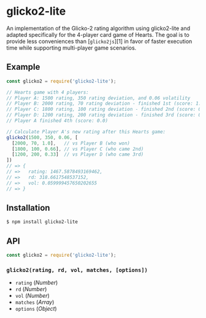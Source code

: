# glicko2-lite

An implementation of the Glicko-2 rating algorithm using glicko2-lite and
adapted specifically for the 4-player card game of Hearts. The goal is to
provide less conveniences than [`glicko2js`][1] in favor of faster execution
time while supporting multi-player game scenarios.

## Example

``` javascript
const glicko2 = require('glicko2-lite');

// Hearts game with 4 players:
// Player A: 1500 rating, 350 rating deviation, and 0.06 volatility
// Player B: 2000 rating, 70 rating deviation - finished 1st (score: 1.0)
// Player C: 1800 rating, 100 rating deviation - finished 2nd (score: 0.66)  
// Player D: 1200 rating, 200 rating deviation - finished 3rd (score: 0.33)
// Player A finished 4th (score: 0.0)

// Calculate Player A's new rating after this Hearts game:
glicko2(1500, 350, 0.06, [
  [2000, 70, 1.0],   // vs Player B (who won)
  [1800, 100, 0.66], // vs Player C (who came 2nd)
  [1200, 200, 0.33]  // vs Player D (who came 3rd)
])
// => {
// =>   rating: 1467.5878493169462,
// =>   rd: 318.6617548537152,
// =>   vol: 0.059999457650202655
// => }
```

## Installation

``` bash
$ npm install glicko2-lite
```

## API

``` javascript
const glicko2 = require('glicko2-lite');
```

### `glicko2(rating, rd, vol, matches, [options])`

  - `rating` (_Number_)
  - `rd` (_Number_)
  - `vol` (_Number_)
  - `matches` (_Array_)
  - `options` (_Object_)
